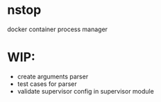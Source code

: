 nstop
=====

docker container process manager

WIP:
=====

- create arguments parser
- test cases for parser
- validate supervisor config in supervisor  module

